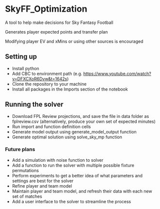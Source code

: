 # SkyFF_Optimization
A tool to help make decisions for Sky Fantasy Football

Generates player expected points and transfer plan

Modifying player EV and xMins or using other sources is encouraged

## Setting up
- Install python
- Add CBC to environment path (e.g. https://www.youtube.com/watch?v=DFXCXoR6Dvw&t=1642s)
- Clone the repository to your machine
- Install all packages in the Imports section of the notebook

## Running the solver
- Download FPL Review projections, and save the file in data folder as fplreview.csv (alternatively, produce your own set of expected minutes)
- Run import and function definition cells
- Generate model output using generate_model_output function
- Generate optimal solution using solve_sky_mp function

### Future plans
- Add a simulation with noise function to solver
- Add a function to run the solver with multiple possible fixture permutations
- Perform experiments to get a better idea of what parameters and settings are best for the solver
- Refine player and team model
- Maintain player and team model, and refresh their data with each new set of matches
- Add a user interface to the solver to streamline the process
